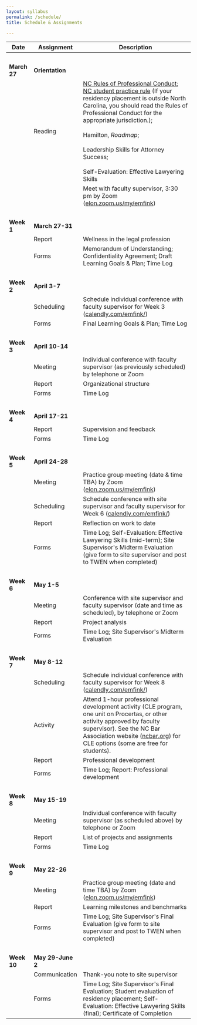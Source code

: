 ```yaml
---
layout: syllabus
permalink: /schedule/
title: Schedule & Assignments

---
```


 **Date** | **Assignment** | **Description** |
--|--|--
 &nbsp; | &nbsp; | &nbsp; 
 **March 27** | **Orientation** | &nbsp;
 &nbsp; | Reading | [NC Rules of Professional Conduct](http://bit.ly/2TrnYcg); [NC student practice rule](http://bit.ly/2TmaUot) (If your residency placement is outside North Carolina, you should read the Rules of Professional Conduct for the appropriate jurisdiction.); <br><br> Hamilton, _Roadmap_; <br><br> Leadership Skills for Attorney Success; <br><br> Self-Evaluation: Effective Lawyering Skills
 &nbsp; | &nbsp; | Meet with faculty supervisor, 3:30 pm by Zoom ([elon.zoom.us/my/emfink](https://elon.zoom.us/my/emfink))
 &nbsp; | &nbsp; | &nbsp; 
 **Week 1** | **March 27-31** | &nbsp;
 &nbsp; | Report | Wellness in the legal profession
 &nbsp; | Forms | Memorandum of Understanding; Confidentiality Agreement; Draft Learning Goals & Plan; Time Log
 &nbsp; | &nbsp; | &nbsp; 
 **Week 2** | **April 3-7** | &nbsp;
 &nbsp; | Scheduling | Schedule individual conference with faculty supervisor for Week 3 ([calendly.com/emfink/](https://calendly.com/emfink/))
 &nbsp; | Forms | Final Learning Goals & Plan; Time Log
 &nbsp; | &nbsp; | &nbsp; 
 **Week 3** | **April 10-14** | &nbsp; 
 &nbsp; | Meeting | Individual conference with faculty supervisor (as previously scheduled) by telephone or Zoom
 &nbsp; | Report | Organizational structure
 &nbsp; | Forms | Time Log
 &nbsp; | &nbsp; | &nbsp; 
 **Week 4** | **April 17-21** | &nbsp;
 &nbsp; | Report | Supervision and feedback
 &nbsp; | Forms | Time Log
 &nbsp; | &nbsp; | &nbsp; 
 **Week 5** | **April 24-28** | &nbsp;
 &nbsp; | Meeting | Practice group meeting (date & time TBA) by Zoom ([elon.zoom.us/my/emfink](https://elon.zoom.us/my/emfink))
 &nbsp; | Scheduling | Schedule conference with site supervisor and faculty supervisor for Week 6 ([calendly.com/emfink/](https://calendly.com/emfink/))
 &nbsp; | Report | Reflection on work to date
 &nbsp; | Forms | Time Log; Self-Evaluation: Effective Lawyering Skills (mid-term); Site Supervisor's Midterm Evaluation (give form to site supervisor and post to TWEN when completed)
 &nbsp; | &nbsp; | &nbsp; 
 **Week 6** | **May 1-5** | &nbsp;
 &nbsp; | Meeting | Conference with site supervisor and faculty supervisor (date and time as scheduled), by telephone or Zoom
 &nbsp; | Report | Project analysis
 &nbsp; | Forms | Time Log; Site Supervisor's Midterm Evaluation
 &nbsp; | &nbsp; | &nbsp; 
 **Week 7** | **May 8-12** | &nbsp;
 &nbsp; | Scheduling | Schedule individual conference with faculty supervisor for Week 8 ([calendly.com/emfink/](https://calendly.com/emfink/)) 
 &nbsp; | Activity | Attend 1-hour professional development activity (CLE program, one unit on Procertas, or other activity approved by faculty supervisor). See the NC Bar Association website ([ncbar.org](https://ncbar.org)) for CLE options (some are free for students).
 &nbsp; | Report | Professional development
 &nbsp; | Forms | Time Log; Report: Professional development 
 &nbsp; | &nbsp; | &nbsp; 
 **Week 8** | **May 15-19** | &nbsp;
 &nbsp; | Meeting | Individual conference with faculty supervisor (as scheduled above) by telephone or Zoom
 &nbsp; | Report | List of projects and assignments
 &nbsp; | Forms | Time Log
 &nbsp; | &nbsp; | &nbsp; 
 **Week 9** | **May 22-26** | &nbsp;
 &nbsp; | Meeting | Practice group meeting (date and time TBA) by Zoom ([elon.zoom.us/my/emfink](https://elon.zoom.us/my/emfink))
 &nbsp; | Report | Learning milestones and benchmarks
 &nbsp; | Forms | Time Log; Site Supervisor's Final Evaluation (give form to site supervisor and post to TWEN when completed)
 &nbsp; | &nbsp; | &nbsp; 
 **Week 10** | **May 29-June 2** | &nbsp;
 &nbsp; | Communication |  Thank-you note to site supervisor
 &nbsp; | Forms | Time Log; Site Supervisor's Final Evaluation; Student evaluation of residency placement; Self-Evaluation: Effective Lawyering Skills (final); Certificate of Completion
